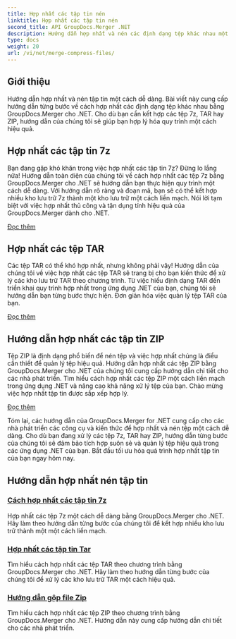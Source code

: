 ```yaml
---
title: Hợp nhất các tập tin nén
linktitle: Hợp nhất các tập tin nén
second_title: API GroupDocs.Merger .NET
description: Hướng dẫn hợp nhất và nén các định dạng tệp khác nhau một cách dễ dàng. Tìm hiểu cách kết hợp các tệp 7z, TAR và ZIP một cách liền mạch với hướng dẫn từng bước của chúng tôi.
type: docs
weight: 20
url: /vi/net/merge-compress-files/
---
```

## Giới thiệu


Hướng dẫn hợp nhất và nén tập tin một cách dễ dàng. Bài viết này cung cấp hướng dẫn từng bước về cách hợp nhất các định dạng tệp khác nhau bằng GroupDocs.Merger cho .NET. Cho dù bạn cần kết hợp các tệp 7z, TAR hay ZIP, hướng dẫn của chúng tôi sẽ giúp bạn hợp lý hóa quy trình một cách hiệu quả.

## Hợp nhất các tập tin 7z

Bạn đang gặp khó khăn trong việc hợp nhất các tập tin 7z? Đừng lo lắng nữa! Hướng dẫn toàn diện của chúng tôi về cách hợp nhất các tệp 7z bằng GroupDocs.Merger cho .NET sẽ hướng dẫn bạn thực hiện quy trình một cách dễ dàng. Với hướng dẫn rõ ràng và đoạn mã, bạn sẽ có thể kết hợp nhiều kho lưu trữ 7z thành một kho lưu trữ một cách liền mạch. Nói lời tạm biệt với việc hợp nhất thủ công và tận dụng tính hiệu quả của GroupDocs.Merger dành cho .NET.

[Đọc thêm](./merge-7z-files/)

## Hợp nhất các tệp TAR

Các tệp TAR có thể khó hợp nhất, nhưng không phải vậy! Hướng dẫn của chúng tôi về việc hợp nhất các tệp TAR sẽ trang bị cho bạn kiến thức để xử lý các kho lưu trữ TAR theo chương trình. Từ việc hiểu định dạng TAR đến triển khai quy trình hợp nhất trong ứng dụng .NET của bạn, chúng tôi sẽ hướng dẫn bạn từng bước thực hiện. Đơn giản hóa việc quản lý tệp TAR của bạn.

[Đọc thêm](./merging-tar-files/)

## Hướng dẫn hợp nhất các tập tin ZIP

Tệp ZIP là định dạng phổ biến để nén tệp và việc hợp nhất chúng là điều cần thiết để quản lý tệp hiệu quả. Hướng dẫn hợp nhất các tệp ZIP bằng GroupDocs.Merger cho .NET của chúng tôi cung cấp hướng dẫn chi tiết cho các nhà phát triển. Tìm hiểu cách hợp nhất các tệp ZIP một cách liền mạch trong ứng dụng .NET và nâng cao khả năng xử lý tệp của bạn. Chào mừng việc hợp nhất tập tin được sắp xếp hợp lý.

[Đọc thêm](./guide-merging-zip-files/)

Tóm lại, các hướng dẫn của GroupDocs.Merger for .NET cung cấp cho các nhà phát triển các công cụ và kiến thức để hợp nhất và nén tệp một cách dễ dàng. Cho dù bạn đang xử lý các tệp 7z, TAR hay ZIP, hướng dẫn từng bước của chúng tôi sẽ đảm bảo tích hợp suôn sẻ và quản lý tệp hiệu quả trong các ứng dụng .NET của bạn. Bắt đầu tối ưu hóa quá trình hợp nhất tập tin của bạn ngay hôm nay.
## Hướng dẫn hợp nhất nén tập tin
### [Cách hợp nhất các tập tin 7z](./merge-7z-files/)
Hợp nhất các tệp 7z một cách dễ dàng bằng GroupDocs.Merger cho .NET. Hãy làm theo hướng dẫn từng bước của chúng tôi để kết hợp nhiều kho lưu trữ thành một một cách liền mạch.
### [Hợp nhất các tập tin Tar](./merging-tar-files/)
Tìm hiểu cách hợp nhất các tệp TAR theo chương trình bằng GroupDocs.Merger cho .NET. Hãy làm theo hướng dẫn từng bước của chúng tôi để xử lý các kho lưu trữ TAR một cách hiệu quả.
### [Hướng dẫn gộp file Zip](./guide-merging-zip-files/)
Tìm hiểu cách hợp nhất các tệp ZIP theo chương trình bằng GroupDocs.Merger cho .NET. Hướng dẫn này cung cấp hướng dẫn chi tiết cho các nhà phát triển.